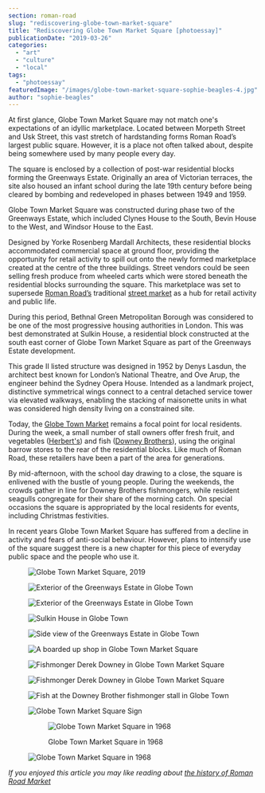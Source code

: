 ```yaml
---
section: roman-road
slug: "rediscovering-globe-town-market-square"
title: "Rediscovering Globe Town Market Square [photoessay]"
publicationDate: "2019-03-26"
categories: 
  - "art"
  - "culture"
  - "local"
tags: 
  - "photoessay"
featuredImage: "/images/globe-town-market-square-sophie-beagles-4.jpg"
author: "sophie-beagles"
---
```


At first glance, Globe Town Market Square may not match one's expectations of an idyllic marketplace. Located between Morpeth Street and Usk Street, this vast stretch of hardstanding forms Roman Road’s largest public square. However, it is a place not often talked about, despite being somewhere used by many people every day.

The square is enclosed by a collection of post-war residential blocks forming the Greenways Estate. Originally an area of Victorian terraces, the site also housed an infant school during the late 19th century before being cleared by bombing and redeveloped in phases between 1949 and 1959.

Globe Town Market Square was constructed during phase two of the Greenways Estate, which included Clynes House to the South, Bevin House to the West, and Windsor House to the East.

Designed by Yorke Rosenberg Mardall Architects, these residential blocks accommodated commercial space at ground floor, providing the opportunity for retail activity to spill out onto the newly formed marketplace created at the centre of the three buildings. Street vendors could be seen selling fresh produce from wheeled carts which were stored beneath the residential blocks surrounding the square. This marketplace was set to supersede [Roman Road’s](https://romanroadlondon.com/roman-road-market-history/) traditional [street market](https://romanroadlondon.com/best-east-london-markets/) as a hub for retail activity and public life.

During this period, Bethnal Green Metropolitan Borough was considered to be one of the most progressive housing authorities in London. This was best demonstrated at Sulkin House, a residential block constructed at the south east corner of Globe Town Market Square as part of the Greenways Estate development.

This grade II listed structure was designed in 1952 by Denys Lasdun, the architect best known for London’s National Theatre, and Ove Arup, the engineer behind the Sydney Opera House. Intended as a landmark project, distinctive symmetrical wings connect to a central detached service tower via elevated walkways, enabling the stacking of maisonette units in what was considered high density living on a constrained site.  

Today, the [Globe Town Market](https://romanroadlondon.com/globe-town-market/) remains a focal point for local residents. During the week, a small number of stall owners offer fresh fruit, and vegetables ([Herbert's](https://romanroadlondon.com/herberts-fruit-and-salad-globe-town/)) and fish ([Downey Brothers](https://romanroadlondon.com/downey-brother-fishmonger-globe-town-market-roman-road/)), using the original barrow stores to the rear of the residential blocks. Like much of Roman Road, these retailers have been a part of the area for generations.

By mid-afternoon, with the school day drawing to a close, the square is enlivened with the bustle of young people. During the weekends, the crowds gather in line for Downey Brothers fishmongers, while resident seagulls congregate for their share of the morning catch. On special occasions the square is appropriated by the local residents for events, including Christmas festivities.

In recent years Globe Town Market Square has suffered from a decline in activity and fears of anti-social behaviour. However, plans to intensify use of the square suggest there is a new chapter for this piece of everyday public space and the people who use it.

<figure>

![Globe Town Market Square, 2019](/images/globe-town-market-square-sophie-beagles-9-1024x683.jpg)

![Exterior of the Greenways Estate in Globe Town](/images/globe-town-market-square-sophie-beagles-7-1024x683.jpg)

![Exterior of the Greenways Estate in Globe Town](/images/globe-town-market-square-sophie-beagles-8-1024x683.jpg)

![Sulkin House in Globe Town](/images/globe-town-market-square-sophie-beagles-5-1024x683.jpg)

![Side view of the Greenways Estate in Globe Town](/images/globe-town-market-square-sophie-beagles-10.jpg)

![A boarded up shop in Globe Town Market Square](/images/globe-town-market-square-sophie-beagles-6-1024x683.jpg)

![Fishmonger Derek Downey in Globe Town Market Square](/images/globe-town-market-square-sophie-beagles-2-1024x683.jpg)

![Fishmonger Derek Downey in Globe Town Market Square](/images/globe-town-market-square-sophie-beagles-11.jpg)

![Fish at the Downey Brother fishmonger stall in Globe Town](/images/globe-town-market-square-sophie-beagles-3-1024x683.jpg)

![Globe Town Market Square Sign](/images/globe-town-market-square-sophie-beagles-1-1024x683.jpg)

<figure>

![Globe Town Market Square in 1968](/images/globe-town-market-square-1968-2-1024x756.jpg)

<figcaption>

Globe Town Market Square in 1968

</figcaption>

</figure>

![Globe Town Market Square in 1968](/images/globe-town-market-square-1968-1-1024x608.jpg)

</figure>

_If you enjoyed this article you may like reading about [the history of Roman Road Market](https://romanroadlondon.com/roman-road-market-history/)_


